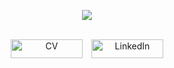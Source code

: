 <div align="center">

![](https://media.giphy.com/media/L1R1tvI9svkIWwpVYr/giphy.gif)

</div>

<br>


<div align="center">

  <a href="https://github.com/amfibiya17/CV">
  <img src="https://img.shields.io/static/v1?label=My&message=Projects&color=db7093" alt="CV" hspace="5" height="30" width="115"></a>
  
  <a href="https://www.linkedin.com/in/yaroslava-yates-629517221/">
  <img src="https://img.shields.io/static/v1?label=Linked&message=In&color=286fc7" alt="LinkedIn" hspace="5" height="30" width="115"></a>
  
</div>
